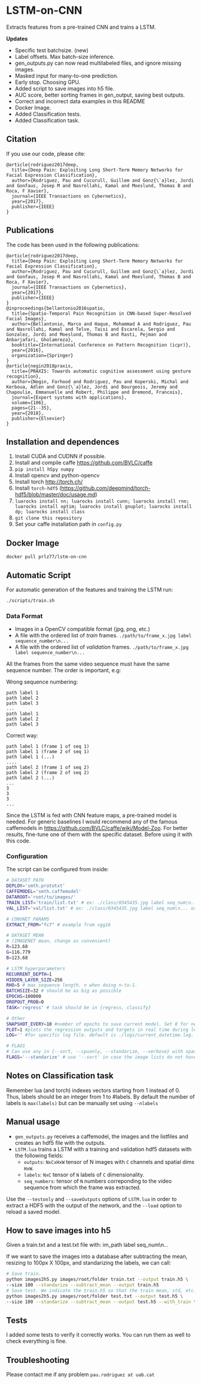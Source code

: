 # LSTM-on-CNN
Extracts features from a pre-trained CNN and trains a LSTM. 

**Updates**
* Specific test batchsize. (new)
* Label offsets. Max batch-size inference. 
* gen_outputs.py can now read multilabeled files, and ignore missing images.
* Masked input for many-to-one prediction. 
* Early stop. Choosing GPU.
* Added script to save images into h5 file.
* AUC score, better sorting frames in gen_output, saving best outputs.
* Correct and incorrect data examples in this README
* Docker Image.
* Added Classification tests.
* Added Classification task.

## Citation
If you use our code, please cite:
```
@article{rodriguez2017deep,
  title={Deep Pain: Exploiting Long Short-Term Memory Networks for Facial Expression Classification},
  author={Rodriguez, Pau and Cucurull, Guillem and Gonz{\`a}lez, Jordi and Gonfaus, Josep M and Nasrollahi, Kamal and Moeslund, Thomas B and Roca, F Xavier},
  journal={IEEE Transactions on Cybernetics},
  year={2017},
  publisher={IEEE}
}
```

## Publications
The code has been used in the following publications:

```
@article{rodriguez2017deep,
  title={Deep Pain: Exploiting Long Short-Term Memory Networks for Facial Expression Classification},
  author={Rodriguez, Pau and Cucurull, Guillem and Gonz{\`a}lez, Jordi and Gonfaus, Josep M and Nasrollahi, Kamal and Moeslund, Thomas B and Roca, F Xavier},
  journal={IEEE Transactions on Cybernetics},
  year={2017},
  publisher={IEEE}
}
@inproceedings{bellantonio2016spatio,
  title={Spatio-Temporal Pain Recognition in CNN-based Super-Resolved Facial Images},
  author={Bellantonio, Marco and Haque, Mohammad A and Rodriguez, Pau and Nasrollahi, Kamal and Telve, Taisi and Escarela, Sergio and Gonzalez, Jordi and Moeslund, Thomas B and Rasti, Pejman and Anbarjafari, Gholamreza},
  booktitle={International Conference on Pattern Recognition (icpr)},
  year={2016},
  organization={Springer}
}
@article{negin2018praxis,
  title={PRAXIS: Towards automatic cognitive assessment using gesture recognition},
  author={Negin, Farhood and Rodriguez, Pau and Koperski, Michal and Kerboua, Adlen and Gonz{\`a}lez, Jordi and Bourgeois, Jeremy and Chapoulie, Emmanuelle and Robert, Philippe and Bremond, Francois},
  journal={Expert systems with applications},
  volume={106},
  pages={21--35},
  year={2018},
  publisher={Elsevier}
}
```

## Installation and dependences
1. Install CUDA and CUDNN if possible.
2. Install and compile caffe https://github.com/BVLC/caffe
3. `pip install h5py numpy`
4. Install opencv and python-opencv
5. Install torch http://torch.ch/
6. Install `torch-hdf5` (https://github.com/deepmind/torch-hdf5/blob/master/doc/usage.md)
7. `luarocks install nn; luarocks install cunn; luarocks install rnn; luarocks install optim; luarocks install gnuplot; luarocks install dp; luarocks install class`
8. `git clone this repository`
9. Set your caffe installation path in `config.py`

## Docker Image
``docker pull prlz77/lstm-on-cnn``

## Automatic Script
For automatic generation of the features and training the LSTM run:

```bash
./scripts/train.sh
```
### Data Format
* Images in a OpenCV compatible format (jpg, png, etc.)
* A file with the ordered list of *train* frames. `./path/to/frame_x.jpg label sequence_number\n...`
* A file with the ordered list of *validation* frames. `./path/to/frame_x.jpg label sequence_number\n...`

All the frames from the same video sequence must have the same sequence number. The order is important, e.g:

Wrong sequence numbering:
```
path label 1
path label 2
path label 3
...
path label 1
path label 2
path label 3
```
Correct way:
```
path label 1 (frame 1 of seq 1)
path label 1 (frame 2 of seq 1)
path label 1 (...)
....
path label 2 (frame 1 of seq 2)
path label 2 (frame 2 of seq 2)
path label 2 (...)
...
3
3
3
...
```
Since the LSTM is fed with CNN feature maps, a pre-trained model is needed. For generic baselines I would recommend any of the famous caffemodels in https://github.com/BVLC/caffe/wiki/Model-Zoo. For better results, fine-tune one of them with the specific dataset. Before using it with this code.

### Configuration
The script can be configured from inside:

```bash
# DATASET PATH
DEPLOY='smth.prototxt'
CAFFEMODEL='smth.caffemodel'
DATAROOT='root/to/images/'
TRAIN_LIST='train/list.txt' # ex: ./class/0345435.jpg label seq_num\n... or ./0445342.jpg label seq_num\n, etc.
VAL_LIST='val/list.txt' # ex: ./class/0345435.jpg label seq_num\n... or ./0445342.jpg label seq_num\n, etc.

# CONVNET PARAMS
EXTRACT_FROM="fc7" # example from vgg16

# DATASET MEAN
# (IMAGENET mean, change as convenient)
R=123.68 
G=116.779
B=123.68

# LSTM hyperparameters
RECURRENT_DEPTH=1
HIDDEN_LAYER_SIZE=256
RHO=5 # max sequence length. n when doing n-to-1.
BATCHSIZE=32 # should be as big as possible
EPOCHS=100000
DROPOUT_PROB=0
TASK='regress' # task should be in {regress, classify}

# Other
SNAPSHOT_EVERY=10 #number of epochs to save current model. Set 0 for never.
PLOT=1 #plots the regression outputs and targets in real time during learning. Set n to plot every n epochs.
LOG='' #for specific log file. default is ./logs/current_datetime.log. Usage LOG='--logPath <path>'

# FLAGS
# Can use any in {--sort, --cpuonly, --standarize, --verbose} with spaces inbetween
FLAGS='--standarize' # use '--sort' in case the image lists do not have ordered frames
```

## Notes on Classification task
Remember lua (and torch) indexes vectors starting from 1 instead of 0. Thus, labels should be an integer from 1 to #labels.
By default the number of labels is ``max(labels)`` but can be manually set using ``--nlabels``

## Manual usage
* `gen_outputs.py` receives a caffemodel, the images and the listfiles and creates an hdf5 file with the outputs.
* `LSTM.lua` trains a LSTM with a training and validation hdf5 datasets with the following fields:
  - `outputs`: `NxCxHxW` tensor of N images with `C` channels and spatial dims `HxW`.
  - `labels`: `NxC` tensor of `N` labels of `C` dimensionality.
  - `seq_numbers`: tensor of `N` numbers correponding to the video sequence from which the frame was extracted.

Use the `--testonly` and `--saveOutputs` options of `LSTM.lua` in order to extract a HDF5 with the output of the network, and the `--load` option to reload a saved model.

## How to save images into h5
Given a train.txt and a test.txt file with: im_path label seq_num\n...

If we want to save the images into a database after subtracting the mean, resizing to 100px X 100px, and standarizing the labels, we can call:

```bash
# Save train.
python images2h5.py images/root/folder train.txt --output train.h5 \
--size 100 --standarize --subtract_mean --output train.h5
# Save test. We indicate the train.h5 so that the train mean, std, etc. are reused and we do not overfit.
python images2h5.py images/root/folder test.txt --output test.h5 \
--size 100 --standarize --subtract_mean --output test.h5 --with_train train.h5 
```

## Tests
I added some tests to verify it correctly works. You can run them as well to check everything is fine.

## Troubleshooting
Please contact me if any problem `pau.rodriguez at uab.cat`


